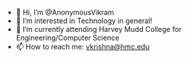 - 👋 Hi, I’m @AnonymousVikram
- 👀 I’m interested in Technology in general!
- 🌱 I’m currently attending Harvey Mudd College for Engineering/Computer Science
- 📫 How to reach me: vkrishna@hmc.edu

<!---
AnonymousVikram/AnonymousVikram is a ✨ special ✨ repository because its `README.md` (this file) appears on your GitHub profile.
You can click the Preview link to take a look at your changes.
--->
